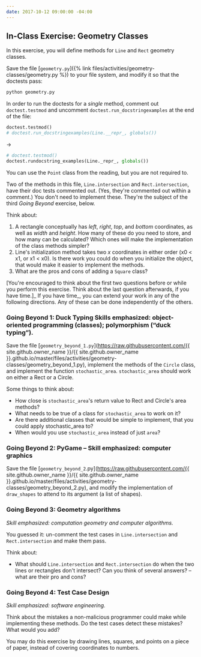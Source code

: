 ```yaml
---
date: 2017-10-12 09:00:00 -04:00
---
```


## In-Class Exercise: Geometry Classes

In this exercise, you will define methods for `Line` and `Rect` geometry
classes.

Save the file
[`geometry.py`]({% link files/activities/geometry-classes/geometry.py %})
to your file system, and modify it so that the doctests pass:

```bash
python geometry.py
```

In order to run the doctests for a _single_ method, comment out
`doctest.testmod` and uncomment `doctest.run_docstringexamples` at the end of
the file:

```python
doctest.testmod()
# doctest.run_docstringexamples(Line.__repr_, globals())
```

→

```python
# doctest.testmod()
doctest.rundocstring_examples(Line._repr_, globals())
```

You can use the `Point` class from the reading, but you are not required to.

Two of the methods in this file, `Line.intersection` and `Rect.intersection`,
have their doc tests commented out. (Yes, they're commented out within a
comment.) You don't need to implement these. They're the subject of the third _Going Beyond_ exercise, below.

Think about:

1. A rectangle conceptually has _left_, _right_, _top_, and _bottom_ coordinates, as well as _width_ and _height_. How many of these do you need to store, and how many can be calculated? Which ones will make the implementation of the class methods simpler?
2. Line's initialization method takes two _x_ coordinates in either order (x0 &lt; x1, or x1 &lt; x0). Is there work you could do when you initialize the object, that would make it easier to implement the methods.
3. What are the pros and cons of adding a `Square` class?

[You're encouraged to think about the first two questions before or while you
perform this exercise. Think about the last question afterwards, if you have
time.]_ If you have time_, you can extend your work in any of the following
directions. Any of these can be done independently of the others.

### Going Beyond 1: Duck Typing Skills emphasized: object-oriented programming (classes); polymorphism (“duck typing”).

Save the file
[`geometry_beyond_1.py`](https://raw.githubusercontent.com/{{ site.github.owner_name }}/{{ site.github.owner_name }}.github.io/master/files/activities/geometry-classes/geometry_beyond_1.py),
implement the methods of the `Circle` class, and implement the function `stochastic_area`.
`stochastic_area` should work on either a Rect or a Circle.

Some things to think about:

* How close is `stochastic_area`'s return value to Rect and Circle's area methods?
* What needs to be true of a class for `stochastic_area` to work on it?
* Are there additional classes that would be simple to implement, that you could apply stochastic_area to?
* When would you use `stochastic_area` instead of just `area`?

### Going Beyond 2: PyGame – Skill emphasized: computer graphics

Save the file
[`geometry_beyond_2`.py](https://raw.githubusercontent.com/{{ site.github.owner_name }}/{{ site.github.owner_name }}.github.io/master/files/activities/geometry-classes/geometry_beyond_2.py),
and modify the implementation of `draw_shapes` to attend to its argument (a
list of shapes).

### Going Beyond 3: Geometry algorithms

_Skill emphasized: computation geometry and computer algorithms._

You guessed it: un-comment the test cases in `Line.intersection` and
`Rect.intersection` and make them pass.

Think about:

* What should `Line.intersection` and `Rect.intersection` do when the two lines or rectangles don't intersect? Can you think of several answers? – what are their pro and cons?

### Going Beyond 4: Test Case Design

_Skill emphasized: software engineering._

Think about the mistakes a non-malicious programmer could make while
implementing these methods. Do the test cases detect these mistakes? What
would you add?

You may do this exercise by drawing lines, squares, and points on a piece of
paper, instead of covering coordinates to numbers.
